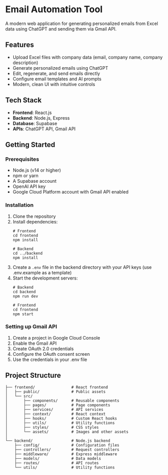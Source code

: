 # Email Automation Tool

A modern web application for generating personalized emails from Excel data using ChatGPT and sending them via Gmail API.

## Features

- Upload Excel files with company data (email, company name, company description)
- Generate personalized emails using ChatGPT
- Edit, regenerate, and send emails directly
- Configure email templates and AI prompts
- Modern, clean UI with intuitive controls

## Tech Stack

- **Frontend**: React.js
- **Backend**: Node.js, Express
- **Database**: Supabase
- **APIs**: ChatGPT API, Gmail API

## Getting Started

### Prerequisites

- Node.js (v14 or higher)
- npm or yarn
- A Supabase account
- OpenAI API key
- Google Cloud Platform account with Gmail API enabled

### Installation

1. Clone the repository
2. Install dependencies:
   ```
   # Frontend
   cd frontend
   npm install

   # Backend
   cd ../backend
   npm install
   ```
3. Create a `.env` file in the backend directory with your API keys (use .env.example as a template)
4. Start the development servers:
   ```
   # Backend
   cd backend
   npm run dev

   # Frontend
   cd frontend
   npm start
   ```

### Setting up Gmail API

1. Create a project in Google Cloud Console
2. Enable the Gmail API
3. Create OAuth 2.0 credentials
4. Configure the OAuth consent screen
5. Use the credentials in your .env file

## Project Structure

```
├── frontend/                # React frontend
│   ├── public/              # Public assets
│   └── src/
│       ├── components/      # Reusable components
│       ├── pages/           # Page components
│       ├── services/        # API services
│       ├── context/         # React context
│       ├── hooks/           # Custom React hooks
│       ├── utils/           # Utility functions
│       ├── styles/          # CSS styles
│       └── assets/          # Images and other assets
│
└── backend/                 # Node.js backend
    ├── config/              # Configuration files
    ├── controllers/         # Request controllers
    ├── middleware/          # Express middleware
    ├── models/              # Data models
    ├── routes/              # API routes
    └── utils/               # Utility functions
``` 